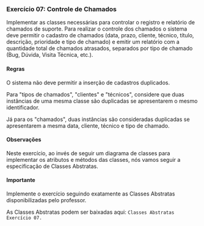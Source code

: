 ### Exercício 07: Controle de Chamados
Implementar as classes necessárias para controlar o registro e relatório de chamados de suporte. Para realizar o controle dos chamados o sistema deve permitir o cadastro de chamados (data, prazo, cliente, técnico, título, descrição, prioridade e tipo de chamado) e emitir um relatório com a quantidade total de chamados atrasados, separados por tipo de chamado (Bug, Dúvida, Visita Técnica, etc.).
#### Regras
O sistema não deve permitir a inserção de cadastros duplicados.
 
Para "tipos de chamados", "clientes" e "técnicos", considere que duas instâncias de uma mesma classe são duplicadas se apresentarem o mesmo identificador. 

Já para os "chamados", duas instâncias são consideradas duplicadas se apresentarem a mesma data, cliente, técnico e tipo de chamado.
#### Observações
Neste exercício, ao invés de seguir um diagrama de classes para implementar os atributos e métodos das classes, nós vamos seguir a especificação de Classes Abstratas.
#### Importante
Implemente o exercício seguindo exatamente as Classes Abstratas disponibilizadas pelo professor.

As Classes Abstratas podem ser baixadas aqui: ```Classes Abstratas Exercício 07.```
